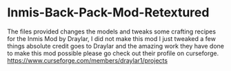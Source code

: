 # Inmis-Back-Pack-Mod-Retextured
The files provided changes the models and tweaks some crafting recipes for the Inmis Mod by Draylar, 
I did not make this mod I just tweaked a few things absolute credit goes to Draylar and the amazing work they have done to make this mod possible please 
go check out their profile on curseforge.
https://www.curseforge.com/members/draylar1/projects
